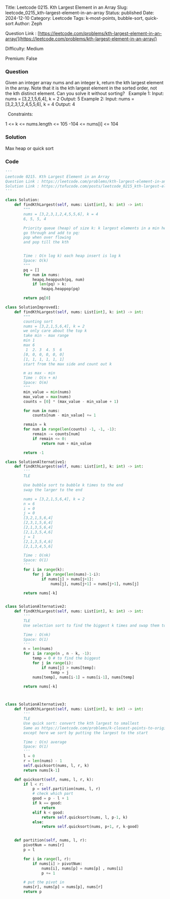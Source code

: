 Title: Leetcode 0215. Kth Largest Element in an Array
Slug: leetcode_0215_kth-largest-element-in-an-array
Status: published
Date: 2024-12-10
Category: Leetcode
Tags: k-most-points, bubble-sort, quick-sort
Author: Zeph

Question Link : [https://leetcode.com/problems/kth-largest-element-in-an-array/](https://leetcode.com/problems/kth-largest-element-in-an-array/)

Difficulty: Medium

Premium: False

### Question
Given an integer array nums and an integer k, return the kth largest element in the array.
Note that it is the kth largest element in the sorted order, not the kth distinct element.
Can you solve it without sorting?
 
Example 1:
Input: nums = [3,2,1,5,6,4], k = 2
Output: 5
Example 2:
Input: nums = [3,2,3,1,2,4,5,5,6], k = 4
Output: 4

 
Constraints:

1 <= k <= nums.length <= 105
-104 <= nums[i] <= 104

### Solution

Max heap or quick sort


### Code
```python
'''
Leetcode 0215. Kth Largest Element in an Array
Question Link : https://leetcode.com/problems/kth-largest-element-in-an-array/
Solution Link : https://tofucode.com/posts/leetcode_0215_kth-largest-element-in-an-array.html
'''

class Solution:
    def findKthLargest(self, nums: List[int], k: int) -> int:
        """
        nums = [3,2,3,1,2,4,5,5,6], k = 4
        6, 5, 5, 4

        Priority queue (heap) of size k: k largest elements in a min heap
        go through and add to pq:
        pop when over flowing
        and pop till the kth


        Time : O(n log k) each heap insert is log k
        Space: O(k)
        """
        pq = []
        for num in nums:
            heapq.heappush(pq, num)
            if len(pq) > k:
                heapq.heappop(pq)

        return pq[0]

class SolutionImproved1:
    def findKthLargest(self, nums: List[int], k: int) -> int:
        """
        counting sort
        nums = [3,2,1,5,6,4], k = 2
        we only care about the top k
        take min - max range
        min 1
        max 6
         1  2. 3  4. 5  6
        [0, 0, 0, 0, 0, 0]
        [1, 1, 1, 1, 1, 1]
        start from the max side and count out k

        m as max - min
        Time : O(n + m)
        Space: O(m)
        """
        min_value = min(nums)
        max_value = max(nums)
        counts = [0] * (max_value - min_value + 1)

        for num in nums:
            counts[num - min_value] += 1

        remain = k
        for num in range(len(counts) -1, -1, -1):
            remain -= counts[num]
            if remain <= 0:
                return num + min_value

        return -1

class SolutionAlternative1:
    def findKthLargest(self, nums: List[int], k: int) -> int:
        '''
        TLE

        Use bubble sort to bubble k times to the end
        swap the larger to the end

        nums = [3,2,1,5,6,4], k = 2
        n = 6
        i = 0
        j = 0
        [3,2,1,5,6,4]
        [2,3,1,5,6,4]
        [2,1,3,5,6,4]
        [2,1,3,5,4,6]
        j = 1
        [2,1,3,5,4,6]
        [2,1,3,4,5,6]

        Time : O(nk)
        Space: O(1)
        '''
        for i in range(k):
            for j in range(len(nums)-1-i):
                if nums[j] > nums[j+1]:
                    nums[j], nums[j+1] = nums[j+1], nums[j]

        return nums[-k]


class SolutionAlternative2:
    def findKthLargest(self, nums: List[int], k: int) -> int:
        '''
        TLE
        Use selection sort to find the biggest k times and swap them to the end

        Time : O(nk)
        Space: O(1)
        '''
        n = len(nums)
        for i in range(n , n - k, -1):
            temp = 0 # to find the biggest
            for j in range(i):
                if nums[j] > nums[temp]:
                    temp = j
            nums[temp], nums[i-1] = nums[i-1], nums[temp]

        return nums[-k]



class SolutionAlternative3:
    def findKthLargest(self, nums: List[int], k: int) -> int:
        '''
        TLE
        Use quick sort: convert the kth largest to smallest
        Same as https://leetcode.com/problems/k-closest-points-to-origin/
        except here we sort by putting the largest to the start

        Time : O(n) average
        Space: O(1)
        '''
        l = 0
        r = len(nums) - 1
        self.quicksort(nums, l, r, k)
        return nums[k-1]

    def quicksort(self, nums, l, r, k):
        if l < r:
            p = self.partition(nums, l, r)
            # check which part
            good = p - l + 1
            if k == good:
                return
            elif k < good:
                return self.quicksort(nums, l, p-1, k)
            else:
                return self.quicksort(nums, p+1, r, k-good)


    def partition(self, nums, l, r):
        pivotNum = nums[r]
        p = l

        for i in range(l, r):
            if nums[i] > pivotNum:
                nums[i], nums[p] = nums[p] , nums[i]
                p += 1

        # put the pivot in
        nums[r], nums[p] = nums[p], nums[r]
        return p
```

